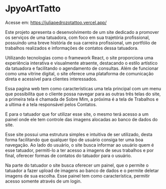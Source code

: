 # JpyoArtTatto

Acesse em: https://juliapedrozotattoo.vercel.app/

Este projeto apresenta o desenvolvimento de um site dedicado a promover 
os serviços de uma tatuadora, com foco em sua trajetória profissional, possuindo uma breve 
história de sua carreira profissional, um portfólio de trabalhos realizados e informações de 
contatos dessa tatuadora. 

Utilizando tecnologias como o framework React, o site proporciona 
uma experiência interativa e visualmente atraente, destacando o estilo artístico da tatuadora 
e facilitando o agendamento de consultas. Além de funcionar como uma vitrine digital, o site 
oferece uma plataforma de comunicação direta e acessível para clientes interessados.

Essa pagina web tem como características uma tela principal com um menu 
que possibilita que o cliente possa navegar para as outras três telas do site, a primeira tela é 
chamada de Sobre Mim, a próxima é a tela de Trabalhos e a ultima é a tela responsável pelos 
Contatos. 

E para o tatuador que for utilizar esse site, o mesmo terá acesso a um painel onde 
ele tem controle das imagens alocadas ao banco de dados do site. 

Esse site possui uma estrutura simples e intuitiva de ser utilizado, desta forma 
facilitando que qualquer tipo de usuário consiga ter uma boa navegação. Ao lado do usuário, 
o site busca informar ao usuário quem é esse tatuador, permiti-lo a ter acesso a imagens de 
seus trabalhos e por final, oferecer formas de contatos do tatuador para o usuário. 

Na parte do tatuador o site busca oferecer um painel, que o permite o tatuador a fazer 
upload de imagens ao banco de dados e o permite deletar imagens de sua escolha. Esse painel 
tem como característica, permitir acesso somente através de um login.
